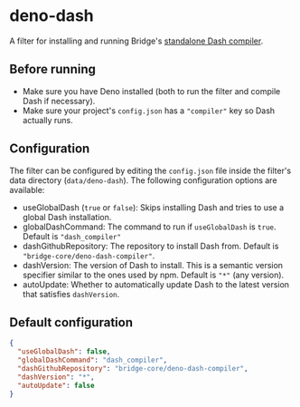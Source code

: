 # deno-dash

A filter for installing and running Bridge's
[standalone Dash compiler](https://github.com/bridge-core/deno-dash-compiler).

## Before running

- Make sure you have Deno installed (both to run the filter and compile Dash if
  necessary).
- Make sure your project's `config.json` has a `"compiler"` key so Dash actually
  runs.

## Configuration

The filter can be configured by editing the `config.json` file inside the
filter's data directory (`data/deno-dash`). The following configuration options
are available:

- useGlobalDash (`true` or `false`): Skips installing Dash and tries to use a
  global Dash installation.
- globalDashCommand: The command to run if `useGlobalDash` is `true`. Default is
  `"dash_compiler"`
- dashGithubRepository: The repository to install Dash from. Default is
  `"bridge-core/deno-dash-compiler"`.
- dashVersion: The version of Dash to install. This is a semantic version
  specifier similar to the ones used by npm. Default is `"*"` (any version).
- autoUpdate: Whether to automatically update Dash to the latest version that
  satisfies `dashVersion`.

## Default configuration

```json
{
  "useGlobalDash": false,
  "globalDashCommand": "dash_compiler",
  "dashGithubRepository": "bridge-core/deno-dash-compiler",
  "dashVersion": "*",
  "autoUpdate": false
}
```
